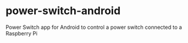 power-switch-android
====================

Power Switch app for Android to control a power switch connected to a Raspberry Pi